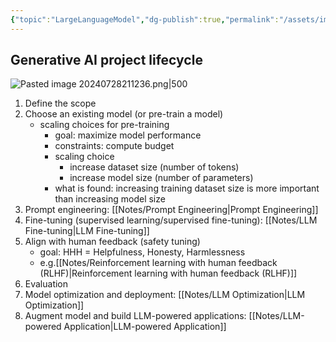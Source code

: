 ```yaml
---
{"topic":"LargeLanguageModel","dg-publish":true,"permalink":"/assets/images/Generative AI Project Lifecycle/","dgPassFrontmatter":true,"noteIcon":""}
---
```


## Generative AI project lifecycle
![Pasted image 20240728211236.png|500](/img/user/assets/images/Pasted%20image%2020240728211236.png)
1. Define the scope
2. Choose an existing model (or pre-train a model)
	- scaling choices for pre-training
		- goal: maximize model performance
		- constraints: compute budget
		- scaling choice
			- increase dataset size (number of tokens)
			- increase model size (number of parameters)
		- what is found: increasing training dataset size is more important than increasing model size
3. Prompt engineering: [[Notes/Prompt Engineering\|Prompt Engineering]]
4. Fine-tuning (supervised learning/supervised fine-tuning): [[Notes/LLM Fine-tuning\|LLM Fine-tuning]]
5. Align with human feedback (safety tuning)
	- goal: HHH = Helpfulness, Honesty, Harmlessness
	- e.g.[[Notes/Reinforcement learning with human feedback (RLHF)\|Reinforcement learning with human feedback (RLHF)]]
6. Evaluation
7. Model optimization and deployment: [[Notes/LLM Optimization\|LLM Optimization]]
8. Augment model and build LLM-powered applications: [[Notes/LLM-powered Application\|LLM-powered Application]]












